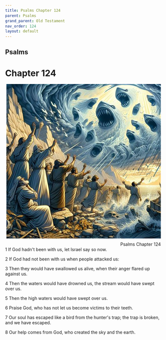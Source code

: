 ```yaml
---
title: Psalms Chapter 124
parent: Psalms
grand_parent: Old Testament
nav_order: 124
layout: default
---
```


## Psalms

# Chapter 124

<div style="clear: both; text-align: right;">
    <img src="/assets/Image/Psalms/500/124.jpg" alt="Psalms Chapter 124" class="chapter-image" style="max-width: 100%; height: auto; float: right; margin: 0 0 10px 10px; padding-left: 10%;">
    <figcaption style="font-size: 14px;">Psalms Chapter 124</figcaption>
</div>
1 If God hadn't been with us, let Israel say so now.

2 If God had not been with us when people attacked us:

3 Then they would have swallowed us alive, when their anger flared up against us.

4 Then the waters would have drowned us, the stream would have swept over us.

5 Then the high waters would have swept over us.

6 Praise God, who has not let us become victims to their teeth.

7 Our soul has escaped like a bird from the hunter's trap; the trap is broken, and we have escaped.

8 Our help comes from God, who created the sky and the earth.


